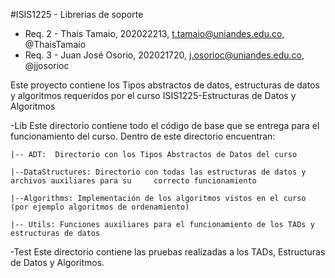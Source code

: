#ISIS1225 - Librerias de soporte

- Req. 2 - Thais Tamaio, 202022213, t.tamaio@uniandes.edu.co, @ThaisTamaio
- Req. 3 - Juan José Osorio, 202021720, j.osorioc@uniandes.edu.co, @jjosorioc


Este proyecto contiene los Tipos abstractos de datos, estructuras de datos y algoritmos requeridos por el curso ISIS1225-Estructuras de Datos y Algoritmos

-Lib
Este directorio contiene todo el código de base que se entrega para el funcionamiento del curso.  Dentro de este directorio encuentran:
    
    |-- ADT:  Directorio con los Tipos Abstractos de Datos del curso

    |--DataStructures: Directorio con todas las estructuras de datos y archivos auxiliares para su     correcto funcionamiento

    |--Algorithms: Implementación de los algoritmos vistos en el curso (por ejemplo algoritmos de ordenamiento)

    |-- Utils: Funciones auxiliares para el funcionamiento de los TADs y estructuras de datos

-Test
Este directorio contiene las pruebas realizadas a los TADs, Estructuras de Datos y Algoritmos.

